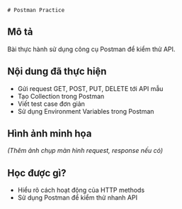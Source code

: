     # Postman Practice

## Mô tả
Bài thực hành sử dụng công cụ Postman để kiểm thử API.

## Nội dung đã thực hiện
- Gửi request GET, POST, PUT, DELETE tới API mẫu
- Tạo Collection trong Postman
- Viết test case đơn giản
- Sử dụng Environment Variables trong Postman

## Hình ảnh minh họa
*(Thêm ảnh chụp màn hình request, response nếu có)*

## Học được gì?
- Hiểu rõ cách hoạt động của HTTP methods
- Sử dụng Postman để kiểm thử nhanh API
